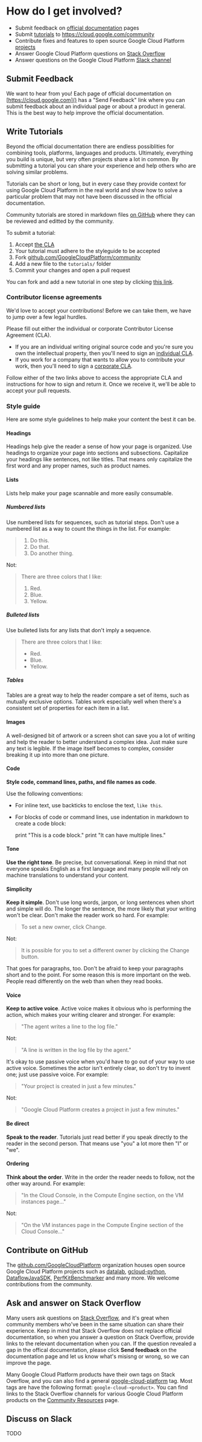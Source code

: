 # How do I get involved?

- Submit feedback on [official documentation](#submit-feedback) pages
- Submit [tutorials](#write-tutorials) to https://cloud.google.com/community
- Contribute fixes and features to open source Google Cloud Platform
[projects](#contribute-on-github)
- Answer Google Cloud Platform questions on [Stack Overflow](#ask-and-answer-on-stack-overflow)
- Answer questions on the Google Cloud Platform [Slack channel](#discuss-on-slack)

## Submit Feedback

We want to hear from you! Each page of official documentation on
[https://cloud.google.com]() has a "Send Feedback" link where you can submit
feedback about an individual page or about a product in general. This is the
best way to help improve the official documentation.

## Write Tutorials

Beyond the official documentation there are endless possiblities for combining
tools, platforms, languages and products. Ultimately, everything you build is
unique, but very often projects share a lot in common. By submitting a tutorial
you can share your experience and help others who are solving similar problems.

Tutorials can be short or long, but in every case they provide context for
using Google Cloud Platform in the real world and show how to solve a particular
problem that may not have been discussed in the official documentation.

Community tutorials are stored in markdown files [on GitHub][github] where they
can be reviewed and editted by the community.

To submit a tutorial:

1. Accept [the CLA][contrib]
1. Your tutorial must adhere to the styleguide to be accepted
1. Fork [github.com/GoogleCloudPlatform/community]()
1. Add a new file to the `tutorials/` folder
1. Commit your changes and open a pull request

You can fork and add a new tutorial in one step by clicking [this link][fork].

### Contributor license agreements

We'd love to accept your contributions! Before we can take them, we have to jump
over a few legal hurdles.

Please fill out either the individual or corporate Contributor License Agreement
(CLA).

  * If you are an individual writing original source code and you're sure you
    own the intellectual property, then you'll need to sign an [individual CLA][in_cla].
  * If you work for a company that wants to allow you to contribute your work,
    then you'll need to sign a [corporate CLA][corp_cla].

Follow either of the two links above to access the appropriate CLA and
instructions for how to sign and return it. Once we receive it, we'll be able to
accept your pull requests.

### Style guide

Here are some style guidelines to help make your content the best it can be.

#### Headings

Headings help give the reader a sense of how your page is organized. Use
headings to organize your page into sections and subsections. Capitalize your
headings like sentences, not like titles. That means only capitalize the first
word and any proper names, such as product names.

#### Lists

Lists help make your page scannable and more easily consumable.

##### Numbered lists

Use numbered lists for sequences, such as tutorial steps. Don't use a numbered
list as a way to count the things in the list. For example:

> 1. Do this.
> 1. Do that.
> 1. Do another thing.

Not:

> There are three colors that I like:
>
> 1. Red.
> 2. Blue.
> 3. Yellow.

##### Bulleted lists

Use bulleted lists for any lists that don't imply a sequence.

> There are three colors that I like:
>
> * Red.
> * Blue.
> * Yellow.

##### Tables

Tables are a great way to help the reader compare a set of items, such as
mutually exclusive options. Tables work especially well when there's a
consistent set of properties for each item in a list.

#### Images

A well-designed bit of artwork or a screen shot can save you a lot of writing
and help the reader to better understand a complex idea. Just make sure any
text is legible. If the image itself becomes to complex, consider breaking it up
into more than one picture.

#### Code

**Style code, command lines, paths, and file names as code**.

Use the following conventions:

* For inline text, use backticks to enclose the text, `like this`.
* For blocks of code or command lines, use indentation in markdown to create a
code block:

    print "This is a code block."
    print "It can have multiple lines."

#### Tone

**Use the right tone**. Be precise, but conversational. Keep in mind that not
everyone speaks English as a first language and many people will rely on machine
translations to understand your content.

#### Simplicity

**Keep it simple**. Don't use long words, jargon, or long sentences when short
and simple will do. The longer the sentence, the more likely that your writing
won't be clear. Don't make the reader work so hard. For example:

> To set a new owner, click Change.

Not:

> It is possible for you to set a different owner by clicking the Change button.

That goes for paragraphs, too. Don't be afraid to keep your paragraphs short and
to the point. For some reason this is more important on the web. People read
differently on the web than when they read books.

#### Voice

**Keep to active voice**. Active voice makes it obvious who is performing the
action, which makes your writing clearer and stronger. For example:

> "The agent writes a line to the log file."

Not:

> "A line is written in the log file by the agent."

It's okay to use passive voice when you'd have to go out of your way to use
active voice. Sometimes the actor isn't entirely clear, so don't try to invent
one; just use passive voice. For example:

> "Your project is created in just a few minutes."

Not:

> "Google Cloud Platform creates a project in just a few minutes."

#### Be direct

**Speak to the reader**. Tutorials just read better if you speak directly to the
reader in the second person. That means use "you" a lot more then "I" or "we".

#### Ordering

**Think about the order**. Write in the order the reader needs to follow, not
the other way around. For example:

> "In the Cloud Console, in the Compute Engine section, on the VM instances page..."

Not:

> "On the VM instances page in the Compute Engine section of the Cloud Console..."

## Contribute on GitHub

The [github.com/GoogleCloudPlatform]() organization houses open source Google
Cloud Platform projects such as [datalab][datalab],
[gcloud-python][gcloud_python], [DataflowJavaSDK][df_sdk],
[PerfKitBenchmarker][perfkit] and many more. We welcome contributions from the
community.

## Ask and answer on Stack Overflow

Many users ask questions on [Stack Overflow][so], and it's great when community
members who've been in the same situation can share their experience. Keep in
mind that Stack Overflow does not replace official documentation, so when you
answer a question on Stack Overflow, provide links to the relevant documentation
when you can. If the question revealed a gap in the offical
documentation, please click **Send feedback** on
the documentation page and let us know what's misisng or wrong, so we can improve the page.

Many Google Cloud Platform products have their own tags on Stack Overflow, and
you can also find a general [google-cloud-platform][gcp] tag. Most tags are have
the following format: `google-cloud-<product>`. You can find links to the Stack
Overflow channels for various Google Cloud Platform products on the
[Community Resources][help] page.

## Discuss on Slack

TODO

[datalab]: https://github.com/GoogleCloudPlatform/datalab
[gcloud_python]: https://github.com/GoogleCloudPlatform/gcloud-python
[df_sdk]: https://github.com/GoogleCloudPlatform/DataflowJavaSDK
[perfkit]: https://github.com/GoogleCloudPlatform/PerfKitBenchmarker
[github]: https://github.com/GoogleCloudPlatform/community
[contrib]: https://github.com/GoogleCloudPlatform/community/blob/master/CONTRIBUTING.md
[fork]: https://github.com/GoogleCloudPlatform/community/new/master/tutorials
[in_cla]: https://developers.google.com/open-source/cla/individual
[corp_cla]: https://developers.google.com/open-source/cla/corporate
[so]: http://stackoverflow.com/
[gcp]: http://stackoverflow.com/questions/tagged/google-cloud-platform
[help]: https://cloud.google.com/community/help
